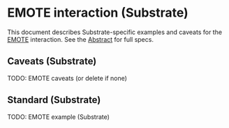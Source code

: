 # EMOTE interaction (Substrate)

This document describes Substrate-specific examples and caveats for the [EMOTE](../../abstract/interactions/emote.md) interaction.  See the [Abstract](../../abstract/interactions/emote.md) for full specs.

## Caveats (Substrate)
TODO: EMOTE caveats (or delete if none)

## Standard (Substrate)
TODO: EMOTE example (Substrate)